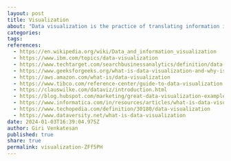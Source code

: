 ```yaml
---
layout: post
title: Visualization
about: "Data visualization is the practice of translating information into a visual context, such as a map or graph, to make data easier for the human brain to understand and pull insights from. The main goal of data visualization is to make it easier to identify patterns, trends and outliers in large data sets. The term is often used interchangeably with others, including information graphics, information visualization and statistical graphics."
categories:
tags:
references:
  - https://en.wikipedia.org/wiki/Data_and_information_visualization
  - https://www.ibm.com/topics/data-visualization
  - https://www.techtarget.com/searchbusinessanalytics/definition/data-visualization
  - https://www.geeksforgeeks.org/what-is-data-visualization-and-why-is-it-important
  - https://aws.amazon.com/what-is/data-visualization
  - https://www.tibco.com/reference-center/guide-to-data-visualization
  - https://clauswilke.com/dataviz/introduction.html
  - https://blog.hubspot.com/marketing/great-data-visualization-examples
  - https://www.informatica.com/in/resources/articles/what-is-data-visualization.html
  - https://www.techopedia.com/definition/30180/data-visualization
  - https://www.dataversity.net/what-is-data-visualization
date: 2024-01-03T16:39:04.975Z
author: Giri Venkatesan
published: true
share: true
permalink: visualization-ZFf5PH
---
```

